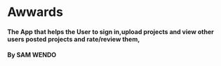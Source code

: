 # Awwards

#### The App that helps the User to sign in,upload projects and view other users posted projects and rate/review them, 

#### By **SAM WENDO**